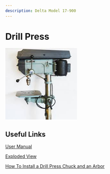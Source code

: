 ```yaml
---
description: Delta Model 17-900
---
```


# Drill Press

![](../.gitbook/assets/image%20%2837%29.png)

## Useful Links

[User Manual](https://drive.google.com/open?id=1sz_10j7BN1NgQFn7m7HLKfyBoLSE2jkU) 

[Exploded View](https://drive.google.com/open?id=1JByr16rfMAomh32xp1rJV3QIJ3Qwz9c-)

[How To Install a Drill Press Chuck and an Arbor](https://www.youtube.com/watch?v=9bpSBOIpn-s&feature=emb_rel_end)

